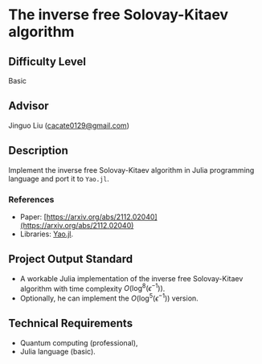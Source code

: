 # The inverse free Solovay-Kitaev algorithm
## Difficulty Level
Basic

## Advisor

Jinguo Liu (cacate0129@gmail.com)

## Description
Implement the inverse free Solovay-Kitaev algorithm in Julia programming language and port it to `Yao.jl`.

### References
* Paper: [https://arxiv.org/abs/2112.02040](https://arxiv.org/abs/2112.02040)
* Libraries: [Yao.jl](https://github.com/QuantumBFS/Yao.jl).

## Project Output Standard
* A workable Julia implementation of the inverse free Solovay-Kitaev algorithm with time complexity $O(\log^8(\epsilon^{-1}))$.
* Optionally, he can implement the $O(\log^5(\epsilon^{-1}))$ version.

## Technical Requirements
* Quantum computing (professional),
* Julia language (basic).
